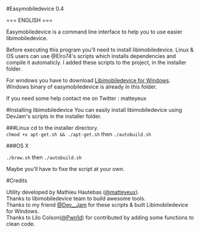 #Easymobiledevice 0.4

=== ENGLISH ===

Easymobiledevice is a command line interface to help you to use easier libimobiledevice.

Before executing this program you'll need to install libimobiledevice.
Linux & OS users can use @Elro74's scripts which installs dependencies and compile it automaticly.
I added these scripts to the project, in the installer folder.

For windows you have to download [Libimobiledevice for Windows](https://github.com/matteyeux/easymobiledevice/releases/download/plop/Libimobiledevice.zip). Windows binary of easymobiledevice is already in this folder.

If you need some help contact me on Twitter : matteyeux

#Installing libimobiledevice
You can easily install libimobiledevice using DevJam's scripts in the installer folder.

###Linux 
cd to the installer directory. <br>
`chmod +x apt-get.sh && ./apt-get.sh`
then `./autobuild.sh`

###OS X

`./brew.sh`
then `./autobuild.sh` 

Maybe you'll have to fixe the script at your own. <br>

#Credits

Utility developed by Mathieu Hautebas ([@matteyeux](https://twitter.com/matteyeux)).<br> 
Thanks to libimobiledevice team to build awesome tools.<br> 
Thanks to my friend [@Dev__Jam](https://twitter.com/Dev__Jam) for these scripts & built Libimobiledevice for Windows.<br> 
Thanks to Lilo Colson([@Pwn1d](https://twitter.com/Pwn1d)) for contributed by adding some functions to clean code.

